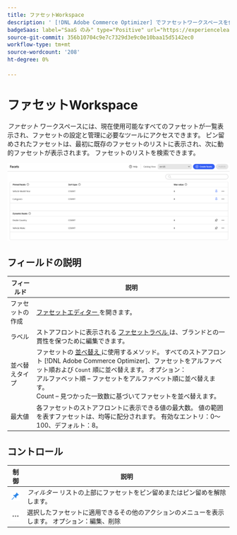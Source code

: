 ```yaml
---
title: ファセットWorkspace
description: ' [!DNL Adobe Commerce Optimizer] でファセットワークスペースを使用する方法を説明します。'
badgeSaas: label="SaaS のみ" type="Positive" url="https://experienceleague.adobe.com/en/docs/commerce/user-guides/product-solutions" tooltip="Adobe Commerce as a Cloud ServiceおよびAdobe Commerce Optimizer プロジェクトにのみ適用されます（Adobeで管理される SaaS インフラストラクチャ）。"
source-git-commit: 356b10704c9e7c7329d3e9c0e10baa15d5142ec0
workflow-type: tm+mt
source-wordcount: '208'
ht-degree: 0%

---
```


# ファセットWorkspace

*ファセット* ワークスペースには、現在使用可能なすべてのファセットが一覧表示され、ファセットの設定と管理に必要なツールにアクセスできます。 ピン留めされたファセットは、最初に既存のファセットのリストに表示され、次に動的ファセットが表示されます。 ファセットのリストを検索できます。

![ ファセットWorkspace](../../assets/facet-workspace.png)

## フィールドの説明

| フィールド | 説明 |
|--- |--- |
| ファセットの作成 | [ ファセットエディター ](add.md) を開きます。 |
| ラベル | ストアフロントに表示される [ ファセットラベル ](type.md#facet-labels) は、ブランドとの一貫性を保つために編集できます。 |
| 並べ替えタイプ | ファセットの [ 並べ替え ](type.md#sort-type) に使用するメソッド。 すべてのストアフロント [!DNL Adobe Commerce Optimizer]、ファセットをアルファベット順および `Count` 順に並べ替えます。 オプション：<br /> アルファベット順 – ファセットをアルファベット順に並べ替えます。<br />Count – 見つかった一致数に基づいてファセットを並べ替えます。 |
| 最大値 | 各ファセットのストアフロントに表示できる値の最大数。 値の範囲を表すファセットは、均等に配分されます。 有効なエントリ：0～100、デフォルト：8。 |

## コントロール

| 制御 | 説明 |
|--- |--- |
| ![ ピンセレクター ](../../assets/btn-pin-blue.png) | *フィルター* リストの上部にファセットをピン留めまたはピン留めを解除します。 |
| ![ 詳細セレクター ](../../assets/btn-more.png) | 選択したファセットに適用できるその他のアクションのメニューを表示します。 オプション：編集、削除 |
